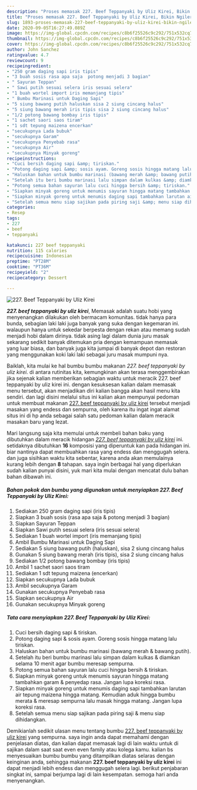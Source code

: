 ```yaml
---
description: "Proses memasak 227. Beef Teppanyaki by Uliz Kirei, Bikin Ngiler"
title: "Proses memasak 227. Beef Teppanyaki by Uliz Kirei, Bikin Ngiler"
slug: 1893-proses-memasak-227-beef-teppanyaki-by-uliz-kirei-bikin-ngiler
date: 2020-09-05T16:27:49.089Z
image: https://img-global.cpcdn.com/recipes/c8b6f25526c9c292/751x532cq70/227-beef-teppanyaki-by-uliz-kirei-foto-resep-utama.jpg
thumbnail: https://img-global.cpcdn.com/recipes/c8b6f25526c9c292/751x532cq70/227-beef-teppanyaki-by-uliz-kirei-foto-resep-utama.jpg
cover: https://img-global.cpcdn.com/recipes/c8b6f25526c9c292/751x532cq70/227-beef-teppanyaki-by-uliz-kirei-foto-resep-utama.jpg
author: John Sanchez
ratingvalue: 4.7
reviewcount: 9
recipeingredient:
- "250 gram daging sapi iris tipis"
- "3 buah sosis rasa apa saja  potong menjadi 3 bagian"
- " Sayuran Teppan"
- " Sawi putih sesuai selera iris sesuai selera"
- "1 buah wortel import iris memanjang tipis"
- " Bumbu Marinasi untuk Daging Sapi"
- "5 siung bawang putih haluskan sisa 2 siung cincang halus"
- "5 siung bawang merah iris tipis sisa 2 siung cincang halus"
- "1/2 potong bawang bombay iris tipis"
- "1 sachet saori saos tiram"
- "1 sdt tepung maizena encerkan"
- "secukupnya Lada bubuk"
- "secukupnya Garam"
- "secukupnya Penyebab rasa"
- "secukupnya Air"
- "secukupnya Minyak goreng"
recipeinstructions:
- "Cuci bersih daging sapi &amp; tiriskan."
- "Potong daging sapi &amp; sosis ayam. Goreng sosis hingga matang lalu tiriskan."
- "Haluskan bahan untuk bumbu marinasi (bawang merah &amp; bawang putih)."
- "Setelah itu beri bumbu marinasi lalu simpan dalam kulkas &amp; diamkan selama 10 menit agar bumbu meresap sempurna."
- "Potong semua bahan sayuran lalu cuci hingga bersih &amp; tiriskan."
- "Siapkan minyak goreng untuk menumis sayuran hingga matang tambahkan garam &amp; penyedap rasa. Jangan lupa koreksi rasa."
- "Siapkan minyak goreng untuk menumis daging sapi tambahkan larutan air tepung maizena hingga matang. Kemudian aduk hingga bumbu merata &amp; meresap sempurna lalu masak hingga matang. Jangan lupa koreksi rasa."
- "Setelah semua menu siap sajikan pada piring saji &amp; menu siap dihidangkan."
categories:
- Resep
tags:
- 227
- beef
- teppanyaki

katakunci: 227 beef teppanyaki 
nutrition: 115 calories
recipecuisine: Indonesian
preptime: "PT28M"
cooktime: "PT36M"
recipeyield: "2"
recipecategory: Dessert

---
```



![227. Beef Teppanyaki by Uliz Kirei](https://img-global.cpcdn.com/recipes/c8b6f25526c9c292/751x532cq70/227-beef-teppanyaki-by-uliz-kirei-foto-resep-utama.jpg)

<b><i>227. beef teppanyaki by uliz kirei</i></b>, Memasak adalah suatu hobi yang menyenangkan dilakukan oleh bermacam komunitas. tidak hanya para bunda, sebagian laki laki juga banyak yang suka dengan kegemaran ini. walaupun hanya untuk sekedar berpesta dengan rekan atau memang sudah menjadi hobi dalam dirinya. tidak asing lagi dalam dunia juru masak sekarang sedikit banyak ditemukan pria dengan kemampuan memasak yang luar biasa, dan banyak juga kita jumpai di banyak depot dan restoran yang menggunakan koki laki laki sebagai juru masak mumpuni nya.



Baiklah, kita mulai ke hal bumbu bumbu makanan <i>227. beef teppanyaki by uliz kirei</i>. di antara rutinitas kita, kemungkinan akan terasa menggembirakan jika sejenak kalian memberikan sebagian waktu untuk meracik 227. beef teppanyaki by uliz kirei ini. dengan kesuksesan kalian dalam memasak menu tersebut, akan menjadikan diri kalian bangga akan hasil menu kita sendiri. dan lagi disini melalui situs ini kalian akan mempunyai pedoman untuk membuat makanan <u>227. beef teppanyaki by uliz kirei</u> tersebut menjadi masakan yang endess dan sempurna, oleh karena itu ingat ingat alamat situs ini di hp anda sebagai salah satu pedoman kalian dalam meracik masakan baru yang lezat.


Mari langsung saja kita memulai untuk membeli bahan baku yang dibutuhkan dalam meracik hidangan <u><i>227. beef teppanyaki by uliz kirei</i></u> ini. setidaknya dibutuhkan <b>16</b> komposisi yang diperuntuk kan pada hidangan ini. biar nantinya dapat membuahkan rasa yang endess dan menggugah selera. dan juga sisihkan waktu kita sebentar, karena anda akan memulainya kurang lebih dengan <b>8</b> tahapan. saya ingin berbagai hal yang diperlukan sudah kalian punyai disini, yuk mari kita mulai dengan mencatat dulu bahan bahan dibawah ini.

<!--inarticleads1-->

##### Bahan pokok dan bumbu yang digunakan untuk menyiapkan 227. Beef Teppanyaki by Uliz Kirei:

1. Sediakan 250 gram daging sapi (iris tipis)
1. Siapkan 3 buah sosis (rasa apa saja &amp; potong menjadi 3 bagian)
1. Siapkan  Sayuran Teppan
1. Siapkan  Sawi putih sesuai selera (iris sesuai selera)
1. Sediakan 1 buah wortel import (iris memanjang tipis)
1. Ambil  Bumbu Marinasi untuk Daging Sapi
1. Sediakan 5 siung bawang putih (haluskan), sisa 2 siung cincang halus
1. Gunakan 5 siung bawang merah (iris tipis), sisa 2 siung cincang halus
1. Sediakan 1/2 potong bawang bombay (iris tipis)
1. Ambil 1 sachet saori saos tiram
1. Sediakan 1 sdt tepung maizena (encerkan)
1. Siapkan secukupnya Lada bubuk
1. Ambil secukupnya Garam
1. Gunakan secukupnya Penyebab rasa
1. Siapkan secukupnya Air
1. Gunakan secukupnya Minyak goreng




<!--inarticleads2-->

##### Tata cara menyiapkan 227. Beef Teppanyaki by Uliz Kirei:

1. Cuci bersih daging sapi &amp; tiriskan.
1. Potong daging sapi &amp; sosis ayam. Goreng sosis hingga matang lalu tiriskan.
1. Haluskan bahan untuk bumbu marinasi (bawang merah &amp; bawang putih).
1. Setelah itu beri bumbu marinasi lalu simpan dalam kulkas &amp; diamkan selama 10 menit agar bumbu meresap sempurna.
1. Potong semua bahan sayuran lalu cuci hingga bersih &amp; tiriskan.
1. Siapkan minyak goreng untuk menumis sayuran hingga matang tambahkan garam &amp; penyedap rasa. Jangan lupa koreksi rasa.
1. Siapkan minyak goreng untuk menumis daging sapi tambahkan larutan air tepung maizena hingga matang. Kemudian aduk hingga bumbu merata &amp; meresap sempurna lalu masak hingga matang. Jangan lupa koreksi rasa.
1. Setelah semua menu siap sajikan pada piring saji &amp; menu siap dihidangkan.




Demikianlah sedikit ulasan menu tentang bumbu <u>227. beef teppanyaki by uliz kirei</u> yang sempurna. saya ingin anda dapat memahami dengan penjelasan diatas, dan kalian dapat memasak lagi di lain waktu untuk di sajikan dalam saat saat even even family atau kolega kamu. kalian bs menyesuaikan bumbu bumbu yang ditampilkan diatas selaras dengan keinginan anda, sehingga makanan <b>227. beef teppanyaki by uliz kirei</b> ini dapat menjadi lebih endess dan menggugah selera lagi. berikut penjabaran singkat ini, sampai berjumpa lagi di lain kesempatan. semoga hari anda menyenangkan.
